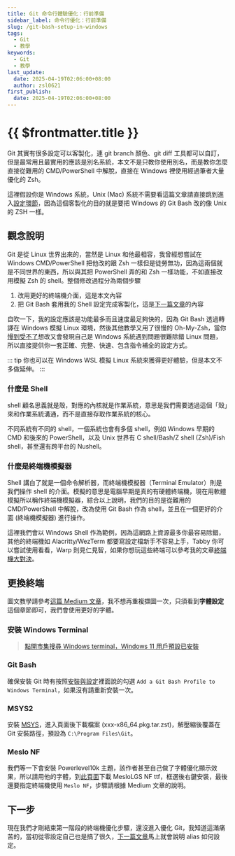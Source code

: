 ```yaml
---
title: Git 命令行體驗優化：行前準備
sidebar_label: 命令行優化：行前準備
slug: /git-bash-setup-in-windows
tags:
  - Git
  - 教學
keywords:
  - Git
  - 教學
last_update:
  date: 2025-04-19T02:06:00+08:00
  author: zsl0621
first_publish:
  date: 2025-04-19T02:06:00+08:00
---
```


# {{ $frontmatter.title }}

Git 其實有很多設定可以客製化，連 git branch 顏色、git diff 工具都可以自訂，但是最常用且最實用的應該是別名系統，本文不是只教你使用別名，而是教你怎麼直接從難用的 CMD/PowerShell 中解脫，直接在 Windows 裡使用經過筆者大量優化的 Zsh。

這裡假設你是 Windows 系統，Unix (Mac) 系統不需要看這篇文章請直接跳到進入[設定環節](/core/advanced-settings-and-aliases)，因為這個客製化的目的就是要把 Windows 的 Git Bash 改的像 Unix 的 ZSH 一樣。

## 觀念說明

Git 是從 Linux 世界出來的，當然是 Linux 和他最相容，我曾經想嘗試在 Windows CMD/PowerShell 把他改的跟 Zsh 一樣但是徒勞無功，因為這兩個就是不同世界的東西，所以與其把 PowerShell 弄的和 Zsh 一樣功能，不如直接改用模擬 Zsh 的 shell。整個修改過程分為兩個步驟

1. 改用更好的終端機介面，這是本文內容
2. 把 Git Bash 套用我的 Shell 設定完成客製化，這是[下一篇文章](/core/advanced-settings-and-aliases)的內容

自吹一下，我的設定應該是功能最多而且速度最足夠快的，因為 Git Bash 透過轉譯在 Windows 模擬 Linux 環境，然後其他教學又用了很慢的 Oh-My-Zsh，當你[慢到受不了](https://www.v2ex.com/t/1004868)想改又會發現自己是 Windows 系統遇到問題很難除錯 Linux 問題，所以直接提供你一套正確、完整、快速、包含指令補全的設定方式。

::: tip
你也可以在 Windows WSL 模擬 Linux 系統來獲得更好體驗，但是本文不多做延伸。
:::

### 什麼是 Shell

shell 顧名思義就是殼，對應的內核就是作業系統，意思是我們需要透過這個「殼」來和作業系統溝通，而不是直接存取作業系統的核心。

不同系統有不同的 shell，一個系統也會有多個 shell，例如 Windows 早期的 CMD 和後來的 PowerShell，以及 Unix 世界有 C shell/Bash/Z shell (Zsh)/Fish shell，甚至還有跨平台的 Nushell。

### 什麼是終端機模擬器

Shell 講白了就是一個命令解析器，而終端機模擬器（Terminal Emulator）則是我們操作 shell 的介面。模擬的意思是電腦早期是真的有硬體終端機，現在用軟體模擬所以稱作終端機模擬器，綜合以上說明，我們的目的是從難用的 CMD/PowerShell 中解脫，改為使用 Git Bash 作為 shell，並且在一個更好的介面 (終端機模擬器) 進行操作。

這裡我們會以 Windows Shell 作為範例，因為這網路上資源最多你最容易除錯，其他的終端機如 Alacritty/WezTerm 都要寫設定檔新手不容易上手，Tabby 你可以嘗試使用看看，Warp 則見仁見智，如果你想玩這些終端可以參考我的文章[終端機大對決](https://zsl0621.cc/memo/useful-tools/cross-platform-terminal-comparison)。

## 更換終端

圖文教學請參考[這篇 Medium 文章](https://medium.com/la-vida-tech-wacare/windows-terminal-git-bash-zsh-oh-my-zsh-c120ffe61f7c)，我不想再重複擷圖一次，只須看到**字體設定**這個章節即可，我們會使用更好的字體。

### 安裝 Windows Terminal

> [點開市集搜尋 Windows terminal，Windows 11 用戶預設已安裝](https://medium.com/la-vida-tech-wacare/windows-terminal-git-bash-zsh-oh-my-zsh-c120ffe61f7c)

### Git Bash

確保安裝 Git 時有按照[安裝與設定](/basic/installation)裡面說的勾選 `Add a Git Bash Profile to Windows Terminal`，如果沒有請重新安裝一次。

### MSYS2

安裝 [MSYS](https://packages.msys2.org/packages/zsh?repo=msys&variant=x86_64)，進入頁面後下載檔案 (xxx-x86_64.pkg.tar.zst)，解壓縮後覆蓋在 Git 安裝路徑，預設為 `C:\Program Files\Git`。

### Meslo NF

我們等一下會安裝 Powerlevel10k 主題，該作者甚至自己做了字體優化顯示效果，所以請用他的字體，到[此頁面](https://github.com/romkatv/powerlevel10k/blob/master/font.md)下載 MesloLGS NF ttf，框選後右鍵安裝，最後還要指定終端機使用 `Meslo NF`，步驟請根據 Medium 文章的說明。

## 下一步

現在我們才剛結束第一階段的終端機優化步驟，還沒進入優化 Git，我知道這滿痛苦的，當初從零設定自己也是搞了很久，[下一篇文章](/core/advanced-settings-and-aliases)馬上就會說明 alias 如何設定。
